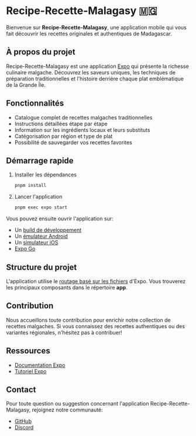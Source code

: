 # Recipe-Recette-Malagasy 🇲🇬

Bienvenue sur **Recipe-Recette-Malagasy**, une application mobile qui vous fait découvrir les recettes originales et authentiques de Madagascar.

## À propos du projet

Recipe-Recette-Malagasy est une application [Expo](https://expo.dev) qui présente la richesse culinaire malgache. Découvrez les saveurs uniques, les techniques de préparation traditionnelles et l'histoire derrière chaque plat emblématique de la Grande Île.

## Fonctionnalités

- Catalogue complet de recettes malgaches traditionnelles
- Instructions détaillées étape par étape
- Information sur les ingrédients locaux et leurs substituts
- Catégorisation par région et type de plat
- Possibilité de sauvegarder vos recettes favorites

## Démarrage rapide

1. Installer les dépendances

   ```bash
   pnpm install
   ```

2. Lancer l'application

   ```bash
   pnpm exec expo start
   ```

Vous pouvez ensuite ouvrir l'application sur:

- Un [build de développement](https://docs.expo.dev/develop/development-builds/introduction/)
- Un [émulateur Android](https://docs.expo.dev/workflow/android-studio-emulator/)
- Un [simulateur iOS](https://docs.expo.dev/workflow/ios-simulator/)
- [Expo Go](https://expo.dev/go)

## Structure du projet

L'application utilise le [routage basé sur les fichiers](https://docs.expo.dev/router/introduction/) d'Expo. Vous trouverez les principaux composants dans le répertoire **app**.

## Contribution

Nous accueillons toute contribution pour enrichir notre collection de recettes malgaches. Si vous connaissez des recettes authentiques ou des variantes régionales, n'hésitez pas à contribuer!

## Ressources

- [Documentation Expo](https://docs.expo.dev/)
- [Tutoriel Expo](https://docs.expo.dev/tutorial/introduction/)

## Contact

Pour toute question ou suggestion concernant l'application Recipe-Recette-Malagasy, rejoignez notre communauté:

- [GitHub](https://github.com/votre-username/recipe-recette-malagasy)
- [Discord](https://chat.expo.dev)
